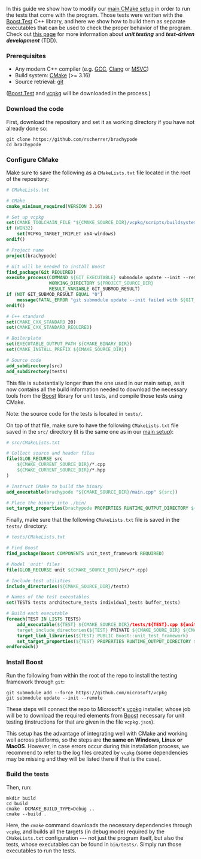 In this guide we show how to modify our [main CMake setup](SETUP.md) in order to run the tests that come with the program. Those tests were written with the [Boost.Test](https://www.boost.org/doc/libs/1_86_0/libs/test/doc/html/index.html) C++ library, and here we show how to build them as separate executables that can be used to check the proper behavior of the program. Check out [this page](https://en.wikipedia.org/wiki/Test-driven_development) for more information about **_unit testing_** and **_test-driven development_** (TDD).

### Prerequisites

- Any modern C++ compiler (e.g. [GCC](https://gcc.gnu.org/), [Clang](https://clang.llvm.org/) or [MSVC](https://visualstudio.microsoft.com/vs/features/cplusplus/))
- Build system: [CMake](https://cmake.org/) (>= 3.16)
- Source retrieval: [git](https://git-scm.com/)

([Boost.Test](https://www.boost.org/doc/libs/1_86_0/libs/test/doc/html/index.html) and [vcpkg](https://vcpkg.io/) will be downloaded in the process.)

### Download the code 

First, download the repository and set it as working directory if you have not already done so:

```shell
git clone https://github.com/rscherrer/brachypode
cd brachypode
```

### Configure CMake

Make sure to save the following as a `CMakeLists.txt` file located in the root of the repository:

```cmake
# CMakeLists.txt

# CMake
cmake_minimum_required(VERSION 3.16)

# Set up vcpkg
set(CMAKE_TOOLCHAIN_FILE "${CMAKE_SOURCE_DIR}/vcpkg/scripts/buildsystems/vcpkg.cmake")
if (WIN32)
    set(VCPKG_TARGET_TRIPLET x64-windows)
endif()

# Project name
project(brachypode)

# Git will be needed to install Boost
find_package(Git REQUIRED)
execute_process(COMMAND ${GIT_EXECUTABLE} submodule update --init --remote
                WORKING_DIRECTORY ${PROJECT_SOURCE_DIR}
                RESULT_VARIABLE GIT_SUBMOD_RESULT)
if (NOT GIT_SUBMOD_RESULT EQUAL "0")
    message(FATAL_ERROR "git submodule update --init failed with ${GIT_SUBMOD_RESULT}, please checkout submodules")
endif()

# C++ standard
set(CMAKE_CXX_STANDARD 20)
set(CMAKE_CXX_STANDARD_REQUIRED)

# Boilerplate
set(EXECUTABLE_OUTPUT_PATH ${CMAKE_BINARY_DIR})
set(CMAKE_INSTALL_PREFIX ${CMAKE_SOURCE_DIR})

# Source code
add_subdirectory(src)
add_subdirectory(tests)
```

This file is substantially longer than the one used in our main setup, as it now contains all the build information needed to download the necessary tools from the [Boost](https://www.boost.org/) library for unit tests, and compile those tests using CMake. 

Note: the source code for the tests is located in `tests/`.

On top of that file, make sure to have the following `CMakeLists.txt` file saved in the `src/` directory (it is the same one as in our [main setup](SETUP.md)):

```cmake
# src/CMakeLists.txt

# Collect source and header files
file(GLOB_RECURSE src 
    ${CMAKE_CURRENT_SOURCE_DIR}/*.cpp 
    ${CMAKE_CURRENT_SOURCE_DIR}/*.hpp
)

# Instruct CMake to build the binary
add_executable(brachypode "${CMAKE_SOURCE_DIR}/main.cpp" ${src})

# Place the binary into ./bin/
set_target_properties(brachypode PROPERTIES RUNTIME_OUTPUT_DIRECTORY ${CMAKE_SOURCE_DIR}/bin/$<0:>)
```

Finally, make sure that the following `CMakeLists.txt` file is saved in the `tests/` directory:

```cmake
# tests/CMakeLists.txt

# Find Boost
find_package(Boost COMPONENTS unit_test_framework REQUIRED)

# Model 'unit' files
file(GLOB_RECURSE unit ${CMAKE_SOURCE_DIR}/src/*.cpp)

# Include test utilities
include_directories(${CMAKE_SOURCE_DIR}/tests)

# Names of the test executables
set(TESTS tests architecture_tests individual_tests buffer_tests)

# Build each executable
foreach(TEST IN LISTS TESTS)
	add_executable(${TEST} ${CMAKE_SOURCE_DIR}/tests/${TEST}.cpp ${unit} ${CMAKE_SOURCE_DIR}/tests/testutils.cpp)
	target_include_directories(${TEST} PRIVATE ${CMAKE_SOURE_DIR} ${CMAKE_SOURCE_DIR}/tests)
	target_link_libraries(${TEST} PUBLIC Boost::unit_test_framework)
	set_target_properties(${TEST} PROPERTIES RUNTIME_OUTPUT_DIRECTORY ${CMAKE_SOURCE_DIR}/bin/tests/$<0:>)
endforeach()
```

### Install Boost

Run the following from within the root of the repo to install the testing framework through `git`:

```shell
git submodule add --force https://github.com/microsoft/vcpkg
git submodule update --init --remote
```

These steps will connect the repo to Microsoft's [vcpkg](https://vcpkg.io/) installer, whose job will be to download the required elements from [Boost](https://www.boost.org/) necessary for unit testing (instructions for that are given in the file `vcpkg.json`). 

This setup has the advantage of integrating well with CMake and working well across platforms, so the steps are **the same on Windows, Linux or MacOS**. However, in case errors occur during this installation process, we recommend to refer to the log files created by `vcpkg` (some dependencies may be missing and they will be listed there if that is the case).

### Build the tests

Then, run:

```shell
mkdir build
cd build
cmake -DCMAKE_BUILD_TYPE=Debug ..
cmake --build .
```

Here, the `cmake` command downloads the necessary dependencies through `vcpkg`, and builds all the targets (in debug mode) required by the `CMakeLists.txt` configuration --- not just the program itself, but also the tests, whose executables can be found in `bin/tests/`. Simply run those executables to run the tests. 
